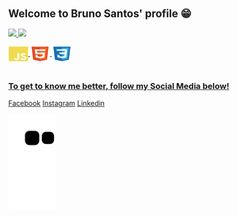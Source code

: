 ## Welcome to Bruno Santos' profile 😁

 <div>
   <a href="https://github.com/Brunocb1">
   <img height="180em" src="https://github-readme-stats.vercel.app/api?username=Brunocb1&show_icons=true&theme=tokyonight&include_all_commits=true&count_private=true"/>
   <img height="180em" src="https://github-readme-stats.vercel.app/api/top-langs/?username=Brunocb1&layout=compact&langs_count=6&theme=tokyonight"/>

</div>
<div style="display: inline_block"><br>
  <img align="center" alt="Js" height="30" width="40" src="https://raw.githubusercontent.com/devicons/devicon/master/icons/javascript/javascript-plain.svg">
  <img align="center" alt="HTML" height="30" width="40" src="https://raw.githubusercontent.com/devicons/devicon/master/icons/html5/html5-original.svg">
  <img align="center" alt="CSS" height="30" width="40" src="https://raw.githubusercontent.com/devicons/devicon/master/icons/css3/css3-original.svg">
</div>
 
 <br>
 
  ### To get to know me better, follow my Social Media below!
  <div style="text-decoration: none">
   <a  href="https://www.facebook.com/brunohenriquedos.santos.353" target="_blank">Facebook</a>
   <a  href="https://www.instagram.com/brunohdsantos93" target="_blank">Instagram</a>
   <a  href="https://www.linkedin.com/in/bruno-henrique-dos-santos-4a4b2b161" target="_blank">Linkedin</a>
  </div>
 
<div> 
 
  ![Snake animation](https://github.com/Brunocb1/Brunocb1/blob/output/github-contribution-grid-snake.svg)

</div>

